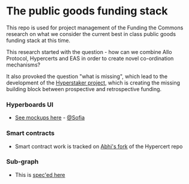 # The public goods funding stack

This repo is used for project management of the Funding the Commons research on what we consider the current best in class public goods funding stack at this time.

This research started with the question - how can we combine Allo Protocol, Hypercerts and EAS in order to create novel co-ordination mechanisms?

It also provoked the question "what is missing", which lead to the development of the [Hyperstaker project](https://github.com/ZeroBoundLabs/hyperstaker-ui), which is creating the missing building block between prospective and retrospective funding.

### Hyperboards UI
- [See mockups here](https://github.com/fundingthecommons/funding-stack/issues/2) - [@Sofia](https://github.com/sodofi)

### Smart contracts
- Smart contract work is tracked on [Abhi's fork](https://github.com/hypercerts-org/hypercerts/pull/1068) of the Hypercert repo

### Sub-graph
- This is [spec'ed here](https://github.com/fundingthecommons/hyperboards/issues/4)
